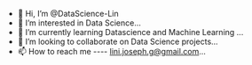 - 👋 Hi, I’m @DataScience-Lin
- 👀 I’m interested in Data Science...
- 🌱 I’m currently learning Datascience and Machine Learning ...
- 💞️ I’m looking to collaborate on Data Science projects...
- 📫 How to reach me ---- lini.joseph.g@gmail.com...

<!---
DataScience-Lin/DataScience-Lin is a ✨ special ✨ repository because its `README.md` (this file) appears on your GitHub profile.
You can click the Preview link to take a look at your changes.
--->
